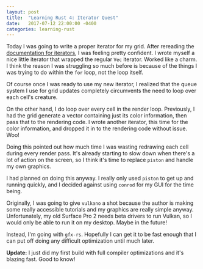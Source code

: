 ```yaml
---
layout: post
title:  "Learning Rust 4: Iterator Quest"
date:   2017-07-12 22:00:00 -0400
categories: learning-rust
---
```

Today I was going to write a proper iterator for my grid.  After rereading the [documentation for iterators][iter-docs], I was feeling pretty confident.  I wrote myself a nice little iterator that wrapped the regular `Vec` iterator.  Worked like a charm.  I think the reason I was struggling so much before is because of the things I was trying to do within the `for` loop, not the loop itself.

Of course once I was ready to use my new iterator, I realized that the queue system I use for grid updates completely circumvents the need to loop over each cell's creature.

On the other hand, I do loop over every cell in the render loop.  Previously, I had the grid generate a vector containing just its color information, then pass that to the rendering code.  I wrote another iterator, this time for the color information, and dropped it in to the rendering code without issue.  Woo!

Doing this pointed out how much time I was wasting redrawing each cell during every render pass.  It's already starting to slow down when there's a lot of action on the screen, so I think it's time to replace `piston` and handle my own graphics.

I had planned on doing this anyway.  I really only used `piston` to get up and running quickly, and I decided against using `conrod` for my GUI for the time being.

Originally, I was going to give `vulkano` a shot because the author is making some really accessible tutorials and my graphics are really simple anyway.  Unfortunately, my old Surface Pro 2 needs beta drivers to run Vulkan, so I would only be able to run it on my desktop.  Maybe in the future!

Instead, I'm going with `gfx-rs`.  Hopefully I can get it to be fast enough that I can put off doing any difficult optimization until much later.

**Update:** I just did my first build with full compiler optimizations and it's blazing fast.  Good to know!

[iter-docs]: https://doc.rust-lang.org/std/iter/